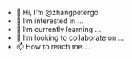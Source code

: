 - 👋 Hi, I’m @zhangpetergo
- 👀 I’m interested in ...
- 🌱 I’m currently learning ...
- 💞️ I’m looking to collaborate on ...
- 📫 How to reach me ...

<!---
zhangpetergo/zhangpetergo is a ✨ special ✨ repository because its `README.md` (this file) appears on your GitHub profile.
You can click the Preview link to take a look at your changes.
--->
